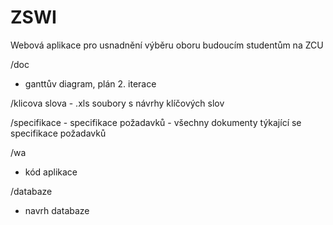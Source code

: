 # ZSWI
Webová aplikace pro usnadnění výběru oboru budoucím studentům na ZCU


/doc
   - ganttův diagram,  plán 2. iterace
   
   /klicova slova
       - .xls soubory s návrhy klíčových slov
   
   /specifikace
       - specifikace požadavků - všechny dokumenty týkající se specifikace požadavků
       
/wa
   - kód aplikace
   
/databaze
  - navrh databaze
